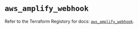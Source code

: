 # `aws_amplify_webhook`

Refer to the Terraform Registory for docs: [`aws_amplify_webhook`](https://registry.terraform.io/providers/hashicorp/aws/5.20.1/docs/resources/amplify_webhook).
